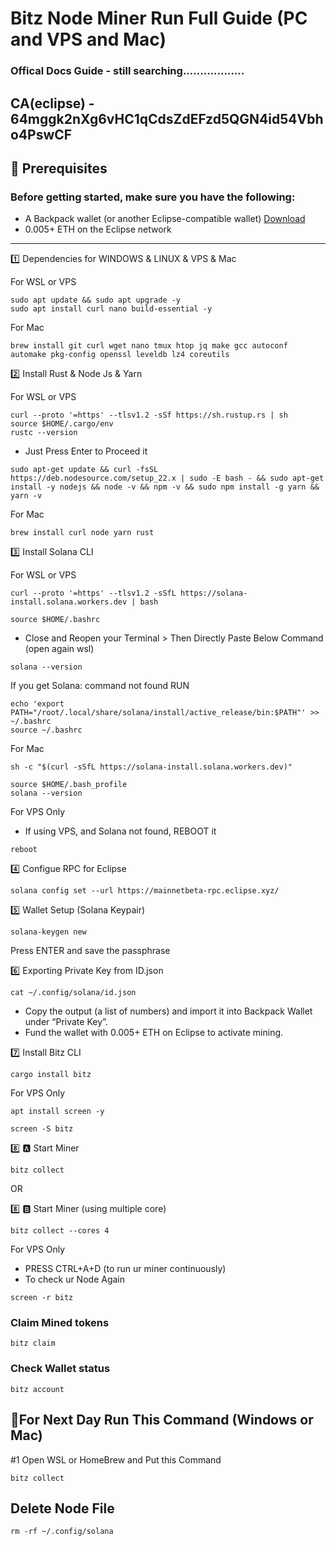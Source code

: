 # Bitz Node Miner Run Full Guide (PC and VPS and Mac)

### Offical Docs Guide - still searching..................

CA(eclipse) - 64mggk2nXg6vHC1qCdsZdEFzd5QGN4id54Vbho4PswCF
----

## 🧰 Prerequisites
### Before getting started, make sure you have the following:
	
 * A Backpack wallet (or another Eclipse-compatible wallet) [Download](https://chromewebstore.google.com/detail/backpack/aflkmfhebedbjioipglgcbcmnbpgliof)
 * 0.005+ ETH on the Eclipse network
---

1️⃣ Dependencies for WINDOWS & LINUX & VPS & Mac

For WSL or VPS
```
sudo apt update && sudo apt upgrade -y
sudo apt install curl nano build-essential -y
```
For Mac
```
brew install git curl wget nano tmux htop jq make gcc autoconf automake pkg-config openssl leveldb lz4 coreutils
```

2️⃣ Install Rust & Node Js & Yarn

For WSL or VPS
```
curl --proto '=https' --tlsv1.2 -sSf https://sh.rustup.rs | sh
source $HOME/.cargo/env
rustc --version
```
- Just Press Enter to Proceed it
```
sudo apt-get update && curl -fsSL https://deb.nodesource.com/setup_22.x | sudo -E bash - && sudo apt-get install -y nodejs && node -v && npm -v && sudo npm install -g yarn && yarn -v
```

For Mac
```
brew install curl node yarn rust
```

3️⃣ Install Solana CLI

For WSL or VPS
```
curl --proto '=https' --tlsv1.2 -sSfL https://solana-install.solana.workers.dev | bash
```
```
source $HOME/.bashrc
```
- Close and Reopen your Terminal > Then Directly Paste Below Command (open again wsl)
```
solana --version
```
If you get Solana: command not found RUN
```
echo 'export PATH="/root/.local/share/solana/install/active_release/bin:$PATH"' >> ~/.bashrc
source ~/.bashrc
```

For Mac
```
sh -c "$(curl -sSfL https://solana-install.solana.workers.dev)"
```
```
source $HOME/.bash_profile
solana --version
```

For VPS Only
- If using VPS, and Solana not found, REBOOT it
```
reboot
```

4️⃣ Configue RPC for Eclipse
```
solana config set --url https://mainnetbeta-rpc.eclipse.xyz/
```

5️⃣ Wallet Setup (Solana Keypair)
```
solana-keygen new
```
Press ENTER and save the passphrase

6️⃣ Exporting Private Key from ID.json
```
cat ~/.config/solana/id.json
```
* Copy the output (a list of numbers) and import it into Backpack Wallet under “Private Key”.
* Fund the wallet with 0.005+ ETH on Eclipse to activate mining.



7️⃣ Install Bitz CLI
```
cargo install bitz
```

For VPS Only
```
apt install screen -y
```
```
screen -S bitz
```

8️⃣ 🅰️ Start Miner
```
bitz collect
```

OR

8️⃣ 🅱️ Start Miner (using multiple core) 
```
bitz collect --cores 4
```

For VPS Only
- PRESS CTRL+A+D (to run ur miner continuously)
- To check ur Node Again
```
screen -r bitz
```

### Claim Mined tokens 
```
bitz claim
```

### Check Wallet status 
```
bitz account
```


## 🔶For Next Day Run This Command (Windows or Mac)

#1 Open WSL or HomeBrew and Put this Command 
```
bitz collect
```

## Delete Node File
```
rm -rf ~/.config/solana
```
